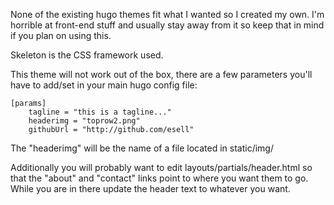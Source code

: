 None of the existing hugo themes fit what I wanted so I created my own. I'm horrible at front-end stuff and usually stay away from it so keep that in mind if you plan on using this.

Skeleton is the CSS framework used.

This theme will not work out of the box, there are a few parameters you'll have to add/set in your main hugo config file:

````
[params]
    tagline = "this is a tagline..."
    headerimg = "toprow2.png"
    githubUrl = "http://github.com/esell"
````

The "headerimg" will be the name of a file located in static/img/

Additionally you will probably want to edit layouts/partials/header.html so that the "about" and "contact" links point to where you want them to go. While you are in there update the header text to whatever you want.
